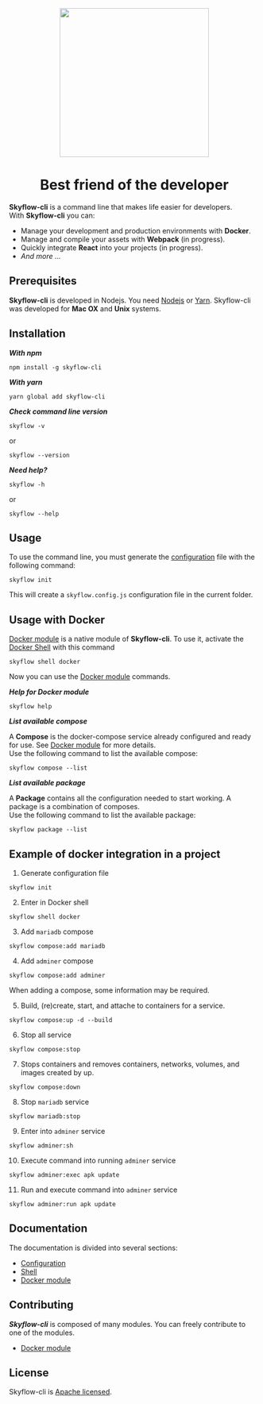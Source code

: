 <div align="center">
    <a href="https://skyflow.io/">
        <img width="300" src="resources/images/skyflow.png">
    </a>
</div>

<h1 align="center">Best friend of the developer</h1>

**Skyflow-cli** is a command line that makes life easier for developers.
<br />
With **Skyflow-cli** you can:

- Manage your development and production environments with **Docker**.
- Manage and compile your assets with **Webpack** (in progress).
- Quickly integrate **React** into your projects (in progress).
- _And more ..._

## Prerequisites

**Skyflow-cli** is developed in Nodejs. You need [Nodejs](https://nodejs.org) or [Yarn](https://yarnpkg.com).
Skyflow-cli was developed for **Mac OX** and **Unix** systems.


## Installation

_**With npm**_

```
npm install -g skyflow-cli
```

_**With yarn**_

```
yarn global add skyflow-cli
```

_**Check command line version**_

```
skyflow -v
```

or 

```
skyflow --version
```

_**Need help?**_

```
skyflow -h
```

or 

```
skyflow --help
```

## Usage

To use the command line, you must generate the [configuration](doc/CONFIG.md) file with the following command:

```
skyflow init
```

This will create a `skyflow.config.js` configuration file in the current folder.


## Usage with Docker

[Docker module](doc/modules/DOCKER.md) is a native module of **Skyflow-cli**. To use it, activate the [Docker Shell](doc/SHELL.md) with this command

```
skyflow shell docker
```

Now you can use the [Docker module](doc/modules/DOCKER.md) commands.

_**Help for Docker module**_

```
skyflow help
```

_**List available compose**_

A **Compose** is the docker-compose service already configured and ready for use. 
See [Docker module](doc/modules/DOCKER.md) for more details.
<br/>
Use the following command to list the available compose:

```
skyflow compose --list
```

_**List available package**_

A **Package** contains all the configuration needed to start working. A package is a combination of composes.
<br/>
Use the following command to list the available package:

```
skyflow package --list
```

## Example of docker integration in a project

1. Generate configuration file
```
skyflow init
```

2. Enter in Docker shell
```
skyflow shell docker
```

3. Add `mariadb` compose
```
skyflow compose:add mariadb
```

4. Add `adminer` compose
```
skyflow compose:add adminer
```

When adding a compose, some information may be required.

5. Build, (re)create, start, and attache to containers for a service.
```
skyflow compose:up -d --build
```

6. Stop all service
```
skyflow compose:stop
```

7. Stops containers and removes containers, networks, volumes, and images created by up.
```
skyflow compose:down
```

8. Stop `mariadb` service

```
skyflow mariadb:stop
```

9. Enter into `adminer` service

```
skyflow adminer:sh
```

10. Execute command into running `adminer` service

```
skyflow adminer:exec apk update
```

11. Run and execute command into `adminer` service

```
skyflow adminer:run apk update
```


## Documentation

The documentation is divided into several sections:

- [Configuration](doc/CONFIG.md)
- [Shell](doc/SHELL.md)
- [Docker module](doc/modules/DOCKER.md)


## Contributing

_**Skyflow-cli**_ is composed of many modules. You can freely contribute to one of the modules.

- [Docker module](https://github.com/skyflow-io/skyflow-docker-module)


## License

Skyflow-cli is [Apache licensed](LICENSE).